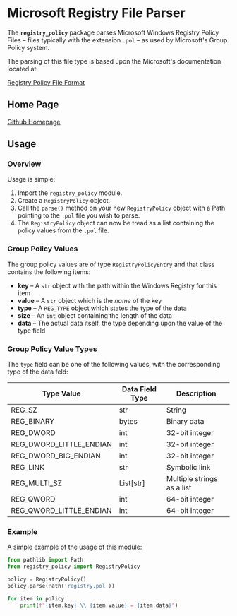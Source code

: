 # Microsoft Registry File Parser

The **`registry_policy`** package parses Microsoft Windows Registry Policy Files – files typically with the extension `.pol` – as used by Microsoft's Group Policy system.

The parsing of this file type is based upon the Microsoft's documentation located at:

[Registry Policy File Format](https://docs.microsoft.com/en-us/previous-versions/windows/desktop/policy/registry-policy-file-format)


## Home Page

[Github Homepage](https://github.com/aid/registry_policy/)

## Usage

### Overview
Usage is simple:

1. Import the `registry_policy` module.
1. Create a `RegistryPolicy` object.
1. Call the `parse()` method on your new `RegistryPolicy` object with a Path pointing to the `.pol` file you wish to parse.
1. The `RegistryPolicy` object can now be tread as a list containing the policy values from the `.pol` file.

### Group Policy Values

The group policy values are of type `RegistryPolicyEntry` and that class contains the following items:

*   **key** – A `str` object with the path within the Windows Registry for this item
*   **value** – A `str` object which is the *name* of the key
*   **type** – A `REG_TYPE` object which states the type of the data
*   **size** – An `int` object containing the length of the data
*   **data** – The actual data itself, the type depending upon the value of the type field

### Group Policy Value Types

The `type` field can be one of the following values, with the corresponding type of the data feld:

|Type Value                      |Data Field Type |Description                  |
|--------------------------------|----------------|-----------------------------|
|REG_SZ                          |str             |String                       |
|REG_BINARY                      |bytes           |Binary data                  |
|REG_DWORD                       |int             |32-bit integer               |
|REG_DWORD_LITTLE_ENDIAN         |int             |32-bit integer               |
|REG_DWORD_BIG_ENDIAN            |int             |32-bit integer               |
|REG_LINK                        |str             |Symbolic link                |
|REG_MULTI_SZ                    |List[str]       |Multiple strings as a list   |
|REG_QWORD                       |int             |64-bit integer               |
|REG_QWORD_LITTLE_ENDIAN         |int             |64-bit integer               |

### Example

A simple example of the usage of this module:

```python
from pathlib import Path
from registry_policy import RegistryPolicy

policy = RegistryPolicy()
policy.parse(Path('registry.pol'))

for item in policy:
    print(f"{item.key} \\ {item.value} = {item.data}")
```
